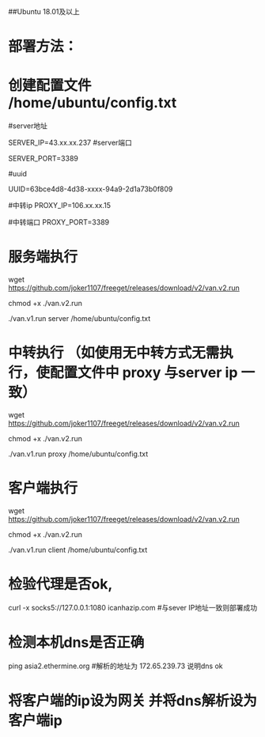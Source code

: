 ##Ubuntu 18.01及以上

# 部署方法：
# 创建配置文件 /home/ubuntu/config.txt 


#server地址

SERVER_IP=43.xx.xx.237
#server端口

SERVER_PORT=3389

#uuid

UUID=63bce4d8-4d38-xxxx-94a9-2d1a73b0f809

#中转ip
PROXY_IP=106.xx.xx.15

#中转端口
PROXY_PORT=3389


# 服务端执行 

wget https://github.com/joker1107/freeget/releases/download/v2/van.v2.run

chmod +x ./van.v2.run

./van.v1.run server /home/ubuntu/config.txt

# 中转执行 （如使用无中转方式无需执行，使配置文件中 proxy 与server ip 一致）

wget https://github.com/joker1107/freeget/releases/download/v2/van.v2.run

chmod +x ./van.v2.run

./van.v1.run proxy /home/ubuntu/config.txt

#  客户端执行 
wget https://github.com/joker1107/freeget/releases/download/v2/van.v2.run

chmod +x ./van.v2.run

./van.v1.run client /home/ubuntu/config.txt

# 检验代理是否ok,
 curl -x socks5://127.0.0.1:1080 icanhazip.com
 #与sever IP地址一致则部署成功
    
# 检测本机dns是否正确  
   ping asia2.ethermine.org
   #解析的地址为 172.65.239.73 说明dns ok

#  将客户端的ip设为网关 并将dns解析设为客户端ip
